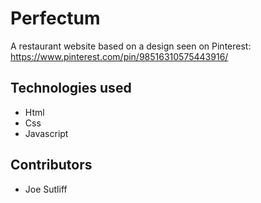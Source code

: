 # Perfectum

A restaurant website based on a design seen on Pinterest: https://www.pinterest.com/pin/98516310575443916/

## Technologies used

- Html
- Css
- Javascript

## Contributors

- Joe Sutliff
